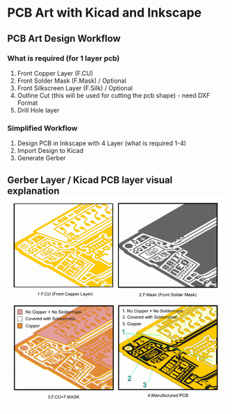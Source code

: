 # PCB Art with Kicad and Inkscape

## PCB Art Design Workflow

### What is required \(for 1 layer pcb\)

1. Front Copper Layer \(F.CU\)
2. Front Solder Mask \(F.Mask\) / Optional
3. Front Silkscreen Layer \(F.Silk\) / Optional
4. Outline Cut \(this will be used for cutting the pcb shape\) - need DXF Format
5. Drill Hole layer

### Simplified Workflow

1. Design PCB in Inkscape with 4 Layer \(what is required 1-4\)
2. Import Design to Kicad
3. Generate Gerber

## Gerber Layer / Kicad PCB layer visual explanation![](/assets/Kicad_soldermask_copper.png)



